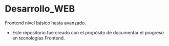 # Desarrollo_WEB
Frontend nivel básico hasta avanzado.
- Este repositorio fue creado con el propósito de documentar el progreso en tecnologías Frontend.
